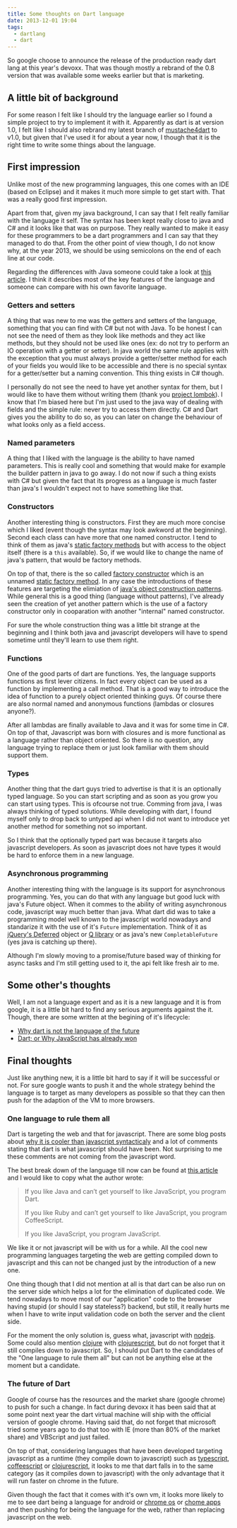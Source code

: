 ```yaml
---
title: Some thoughts on Dart language
date: 2013-12-01 19:04
tags:
  - dartlang
  - dart
---
```


So google choose to announce the release of the production ready dart lang at this year's devoxx. That was though mostly a rebrand of the 0.8 version that was available some weeks earlier but that is marketing.

## A little bit of background

For some reason I  felt like I should try the language earlier so I found a simple project to try to implement it with it. Apparently as dart is at version 1.0, I felt like I should also rebrand my latest branch of [mustache4dart][mustache4dart] to v1.0, but given that I've used it for about a year now, I though that it is the right time to write some things about the language.

## First impression
Unlike most of the new programming languages, this one comes with an IDE (based on Eclipse) and it makes it much more simple to get start with. That was a really good first impression.

Apart from that, given my java background, I can say that I felt really familiar with the language it self. The syntax has been kept really close to java and C# and it looks like that was on purpose. They really wanted to make it easy for these programmers to be a dart programmers and I can say that they managed to do that. From the other point of view though, I do not know why, at the year 2013, we should be using semicolons on the end of each line at our code.

Regarding the differences with Java someone could take a look at [this article][idiomatic-dart]. I think it describes most of the key features of the language and someone can compare with his own favorite language.

### Getters and setters
A thing that was new to me was the getters and setters of the language, something that you can find with C# but not with Java. To be honest I can not see the need of them as they look like methods and they act like methods, but they should not be used like ones (ex: do not try to perform an IO operation with a getter or setter). In java world the same rule applies with the exception that you must always provide a getter/setter method for each of your fields you would like to be accessible and there is no special syntax for a getter/setter but a naming convention. This thing exists in C# though.

I personally do not see the need to have yet another syntax for them, but I would like to have them without writing them (thank you [project lombok][lombok]). I know that I'm biased here but I'm just used to the java way of dealing with fields and the simple rule: never try to access them directly. C# and Dart gives you the ability to do so, as you can later on change the behaviour of what looks only as a field access.

### Named parameters
A thing that I liked with the language is the ability to have named parameters. This is really cool and something that would make for example the builder pattern in java to go away. I do not now if such a thing exists with C# but given the fact that its progress as a language is much faster than java's I wouldn't expect not to have something like that.

### Constructors
Another interesting thing is constructors. First they are much more concise which I liked (event though the syntax may look awkword at the beginning). Second each class can have more that one named constructor. I tend to think of them as java's [static factory methods][java-constructor] but with access to the object itself (there is a `this` available). So, if we would like to change the name of java's pattern, that would be factory methods.

On top of that, there is the so called [factory constructor][dart-factory-constructor] which is an unnamed [static factory method][java-constructor]. In any case the introductions of these features are targeting the elimiation of [java's object construction patterns][java-constructor]. While general this is a good thing (language without patterns), I've already seen the creation of yet another pattern which is the use of a factory constructor only in cooparation with another "internal" named constructor.

For sure the whole construction thing was a little bit strange at the beginning and I think both java and javascript developers will have to spend sometime until they'll learn to use them right.

### Functions
One of the good parts of dart are functions. Yes, the language supports functions as first lever citizens. In fact every object can be used as a function by implementing a call method. That is a good way to introduce the idea of function to a purely object oriented thinking guys. Of course there are also normal named and anonymous functions (lambdas or closures anyone?).

After all lambdas are finally available to Java and it was for some time in C#. On top of that, Javascript was born with closures and is more functional as a language rather than object oriented. So there is no question, any language trying to replace them or just look familiar with them should support them.

### Types
Another thing that the dart guys tried to advertise is that it is an optionally typed language. So you can start scripting and as soon as you grow you can start using types. This is ofcourse not true. Comming from java, I was always thinking of typed solutions. While developing with dart, I found myself only to drop back to untyped api when I did not want to introduce yet another method for something not so important.

So I think that the optionally typed part was because it targets also javascript developers. As soon as javascript does not have types it would be hard to enforce them in a new language.

### Asynchronous programming
Another interesting thing with the language is its support for asynchronous programming. Yes, you can do that with any language but good luck with java's Future object. When it commes to the ability of writing asynchronous code, javascript way much better than java. What dart did was to take a programming model well known to the javascript world nowadays and standarize it with the use of it's `Future` implementation. Think of it as [jQuery's Deferred][js-jq-deferred] object or [Q library][js-q] or as java's new `CompletableFuture` (yes java is catching up there).

Although I'm slowly moving to a promise/future based way of thinking for async tasks and I'm still getting used to it, the api felt like fresh air to me.

## Some other's thoughts
Well, I am not a language expert and as it is a new language and it is from google, it is a little bit hard to find any serious arguments against the it. Though, there are some written at the begining of it's lifecycle:

- [Why dart is not the language of the future][dart-not-future]
- [Dart; or Why JavaScript has already won][js-won]

## Final thoughts
Just like anything new, it is a little bit hard to say if it will be successful or not. For sure google wants to push it and the whole strategy behind the language is to target as many developers as possible so that they can then push for the adaption of the VM to more browsers.

### One language to rule them all
Dart is targeting the web and that for javascript. There are some blog posts about [why it is cooler than javascript syntacticaly][dart-better-syntax] and a lot of comments stating that dart is what javascript should have been. Not surprising to me these comments are not coming from the javascript word.

The best break down of the language till now can be found at [this article][dart-launch] and I would like to copy what the author wrote:

> If you like Java and can’t get yourself to like JavaScript, you program Dart.
>
> If you like Ruby and can’t get yourself to like JavaScript, you program CoffeeScript.
>
> If you like JavaScript, you program JavaScript.

We like it or not javascript will be with us for a while. All the cool new programming languages targeting the web are getting compiled down to javascript and this can not be changed just by the introduction of a new one.

One thing though that I did not mention at all is that dart can be also run on the server side which helps a lot for the elimination of duplicated code. We tend nowadays to move most of our "application" code to the browser having stupid (or should I say stateless?) backend, but still, it really hurts me when I have to write input validation code on both the server and the client side.

For the moment the only solution is, guess what, javascript with [nodejs][nodejs]. Some could also mention [clojure][clojure] with [clojurescript][clojurescript], but do not forget that it still compiles down to javascript. So, I should put Dart to the candidates of the "One language to rule them all" but can not be anything else at the moment but a candidate.

### The future of Dart
Google of course has the resources and the market share (google chrome) to push for such a change. In fact during devoxx it has been said that at some point next year the dart virtual machine will ship with the official version of google chrome. Having said that, do not forget that microsoft tried some years ago to do that too with IE (more than 80% of the market share) and VBScript and just failed.

On top of that, considering languages that have been developed targeting javascript as a runtime (they compile down to javascript) such as [typescript][typescript], [coffeescript][coffeescript] or [clojurescript][clojurescript], it looks to me that dart falls in to the same category (as it compiles down to javascript) with the only advantage that it will run faster on chrome in the future.

Given though the fact that it comes with it's own vm, it looks more likely to me to see dart being a language for android or [chrome os][chrome-os] or [chome apps][chrome-apps] and then pushing for being the language for the web, rather than replacing javascript on the web.

[mustache4dart]: https://github.com/valotas/mustache4dart
[idiomatic-dart]: https://www.dartlang.org/articles/idiomatic-dart/
[lombok]: http://projectlombok.org/
[java-constructor]: http://stackoverflow.com/questions/13803032/java-constructor-and-static-method
[dart-factory-constructor]: https://www.dartlang.org/articles/idiomatic-dart/#factory-constructors
[js-jq-deferred]: http://api.jquery.com/category/deferred-object/
[js-q]: https://github.com/kriskowal/q
[dart-not-future]: http://blogs.perl.org/users/rafael_garcia-suarez/2011/10/why-dart-is-not-the-language-of-the-future.html
[js-won]: http://www.quirksmode.org/blog/archives/2011/10/dart_or_why_jav.html
[dart-better-syntax]: http://www.grobmeier.de/10-reasons-why-dart-is-cooler-than-javascript-03012012.html
[dart-launch]: http://www.2ality.com/2011/10/dart-launch.html
[nodejs]: http://nodejs.org/
[clojure]: http://clojure.org/
[clojurescript]: https://github.com/clojure/clojurescript
[typescript]: http://www.typescriptlang.org/
[coffeescript]: http://coffeescript.org/
[chrome-os]: http://www.chromium.org/chromium-os
[chrome-apps]: http://developer.chrome.com/apps/about_apps.html
